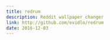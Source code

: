 ```yaml
---
title: redrum
description: Reddit wallpaper changer
link: http://github.com/evidlo/redrum
date: 2016-12-03
---
```

